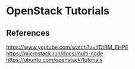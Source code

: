 # OpenStack Tutorials

## References

<https://www.youtube.com/watch?v=ifDtBM_EHPE>
<https://microstack.run/docs/multi-node>
<https://ubuntu.com/openstack/tutorials>
